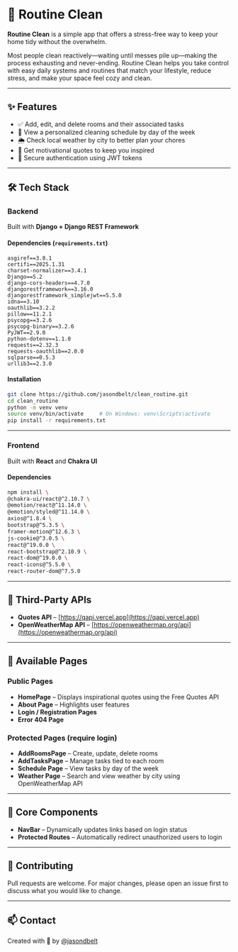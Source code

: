 # 🧼 Routine Clean

**Routine Clean** is a simple app that offers a stress-free way to keep your home tidy without the overwhelm.

Most people clean reactively—waiting until messes pile up—making the process exhausting and never-ending. Routine Clean helps you take control with easy daily systems and routines that match your lifestyle, reduce stress, and make your space feel cozy and clean.

---

## ✨ Features

- ✅ Add, edit, and delete rooms and their associated tasks  
- 📅 View a personalized cleaning schedule by day of the week  
- 🌦️ Check local weather by city to better plan your chores  
- 💬 Get motivational quotes to keep you inspired  
- 🔐 Secure authentication using JWT tokens  

---

## 🛠 Tech Stack

### Backend

Built with **Django + Django REST Framework**

#### Dependencies (`requirements.txt`)

```
asgiref==3.8.1  
certifi==2025.1.31  
charset-normalizer==3.4.1  
Django==5.2  
django-cors-headers==4.7.0  
djangorestframework==3.16.0  
djangorestframework_simplejwt==5.5.0  
idna==3.10  
oauthlib==3.2.2  
pillow==11.2.1  
psycopg==3.2.6  
psycopg-binary==3.2.6  
PyJWT==2.9.0  
python-dotenv==1.1.0  
requests==2.32.3  
requests-oauthlib==2.0.0  
sqlparse==0.5.3  
urllib3==2.3.0
```

#### Installation

```bash
git clone https://github.com/jasondbelt/clean_routine.git
cd clean_routine
python -m venv venv
source venv/bin/activate     # On Windows: venv\Scripts\activate
pip install -r requirements.txt
```

---

### Frontend

Built with **React** and **Chakra UI**

#### Dependencies

```bash
npm install \
@chakra-ui/react@^2.10.7 \
@emotion/react@^11.14.0 \
@emotion/styled@^11.14.0 \
axios@^1.8.4 \
bootstrap@^5.3.5 \
framer-motion@^12.6.3 \
js-cookie@^3.0.5 \
react@^19.0.0 \
react-bootstrap@^2.10.9 \
react-dom@^19.0.0 \
react-icons@^5.5.0 \
react-router-dom@^7.5.0
```

---

## 🔗 Third-Party APIs

- **Quotes API** – [https://qapi.vercel.app](https://qapi.vercel.app)  
- **OpenWeatherMap API** – [https://openweathermap.org/api](https://openweathermap.org/api)

---

## 📄 Available Pages

### Public Pages

- **HomePage** – Displays inspirational quotes using the Free Quotes API  
- **About Page** – Highlights user features  
- **Login / Registration Pages**  
- **Error 404 Page**

### Protected Pages (require login)

- **AddRoomsPage** – Create, update, delete rooms  
- **AddTasksPage** – Manage tasks tied to each room  
- **Schedule Page** – View tasks by day of the week  
- **Weather Page** – Search and view weather by city using OpenWeatherMap API  

---

## 🔧 Core Components

- **NavBar** – Dynamically updates links based on login status  
- **Protected Routes** – Automatically redirect unauthorized users to login  

---

## 🚀 Contributing

Pull requests are welcome. For major changes, please open an issue first to discuss what you would like to change.

---

## 📫 Contact

Created with 💙 by [@jasondbelt](https://github.com/jasondbelt)
